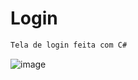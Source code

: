 # Login
~~~C#
Tela de login feita com C#
~~~

![image](https://user-images.githubusercontent.com/51292573/200189540-7739d9e1-1cdf-4d54-af28-ee7c399d3fb6.png)





